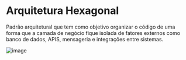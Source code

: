 
# Arquitetura Hexagonal
Padrão arquitetural que tem como objetivo organizar o código de uma forma que a camada de negócio fique isolada de fatores externos como banco de dados, APIS, mensageria
e integrações entre sistemas.


![image](https://user-images.githubusercontent.com/59370831/147095053-f9e7cef0-7f4d-4eb9-a14f-c0e42d76f910.png)
